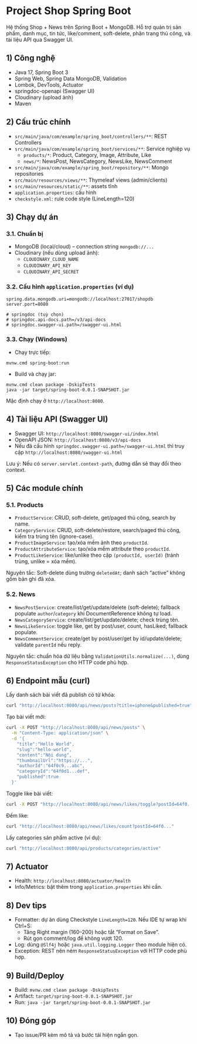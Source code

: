# Project Shop Spring Boot

Hệ thống Shop + News trên Spring Boot + MongoDB. Hỗ trợ quản trị sản phẩm, danh mục, tin tức, like/comment, soft-delete, phân trang thủ công, và tài liệu API qua Swagger UI.

## 1) Công nghệ
- Java 17, Spring Boot 3
- Spring Web, Spring Data MongoDB, Validation
- Lombok, DevTools, Actuator
- springdoc-openapi (Swagger UI)
- Cloudinary (upload ảnh)
- Maven

## 2) Cấu trúc chính
- `src/main/java/com/example/spring_boot/controllers/**`: REST Controllers
- `src/main/java/com/example/spring_boot/services/**`: Service nghiệp vụ
  - `products/*`: Product, Category, Image, Attribute, Like
  - `news/*`: NewsPost, NewsCategory, NewsLike, NewsComment
- `src/main/java/com/example/spring_boot/repository/**`: Mongo repositories
- `src/main/resources/views/**`: Thymeleaf views (admin/clients)
- `src/main/resources/static/**`: assets tĩnh
- `application.properties`: cấu hình
- `checkstyle.xml`: rule code style (LineLength=120)

## 3) Chạy dự án
### 3.1. Chuẩn bị
- MongoDB (local/cloud) – connection string `mongodb://...`
- Cloudinary (nếu dùng upload ảnh):
  - `CLOUDINARY_CLOUD_NAME`
  - `CLOUDINARY_API_KEY`
  - `CLOUDINARY_API_SECRET`

### 3.2. Cấu hình `application.properties` (ví dụ)
```
spring.data.mongodb.uri=mongodb://localhost:27017/shopdb
server.port=8080

# springdoc (tuỳ chọn)
# springdoc.api-docs.path=/v3/api-docs
# springdoc.swagger-ui.path=/swagger-ui.html
```

### 3.3. Chạy (Windows)
- Chạy trực tiếp:
```
mvnw.cmd spring-boot:run
```
- Build và chạy jar:
```
mvnw.cmd clean package -DskipTests
java -jar target/spring-boot-0.0.1-SNAPSHOT.jar
```

Mặc định chạy ở `http://localhost:8080`.

## 4) Tài liệu API (Swagger UI)
- Swagger UI: `http://localhost:8080/swagger-ui/index.html`
- OpenAPI JSON: `http://localhost:8080/v3/api-docs`
- Nếu đã cấu hình `springdoc.swagger-ui.path=/swagger-ui.html` thì truy cập `http://localhost:8080/swagger-ui.html`

Lưu ý: Nếu có `server.servlet.context-path`, đường dẫn sẽ thay đổi theo context.

## 5) Các module chính
### 5.1. Products
- `ProductService`: CRUD, soft-delete, get/paged thủ công, search by name.
- `CategoryService`: CRUD, soft-delete/restore, search/paged thủ công, kiểm tra trùng tên (ignore-case).
- `ProductImageService`: tạo/xóa mềm ảnh theo `productId`.
- `ProductAttributeService`: tạo/xóa mềm attribute theo `productId`.
- `ProductLikeService`: like/unlike theo cặp `(productId, userId)` (tránh trùng, unlike = xóa mềm).

Nguyên tắc: Soft-delete dùng trường `deletedAt`; danh sách “active” không gồm bản ghi đã xóa.

### 5.2. News
- `NewsPostService`: create/list/get/update/delete (soft-delete); fallback populate `author`/`category` khi DocumentReference không tự load.
- `NewsCategoryService`: create/list/get/update/delete; check trùng tên.
- `NewsLikeService`: toggle like, get by post/user, count, hasLiked; fallback populate.
- `NewsCommentService`: create/get by post/user/get by id/update/delete; validate `parentId` nếu reply.

Nguyên tắc: chuẩn hóa dữ liệu bằng `ValidationUtils.normalize(...)`, dùng `ResponseStatusException` cho HTTP code phù hợp.

## 6) Endpoint mẫu (curl)
Lấy danh sách bài viết đã publish có từ khóa:
```bash
curl "http://localhost:8080/api/news/posts?title=iphone&published=true"
```

Tạo bài viết mới:
```bash
curl -X POST "http://localhost:8080/api/news/posts" \
  -H "Content-Type: application/json" \
  -d '{
    "title":"Hello World",
    "slug":"hello-world",
    "content":"Nội dung",
    "thumbnailUrl":"https://...",
    "authorId":"64f0c9...abc",
    "categoryId":"64f0d1...def",
    "published":true
  }'
```

Toggle like bài viết:
```bash
curl -X POST "http://localhost:8080/api/news/likes/toggle?postId=64f0...&userId=64e9..."
```

Đếm like:
```bash
curl "http://localhost:8080/api/news/likes/count?postId=64f0..."
```

Lấy categories sản phẩm active (ví dụ):
```bash
curl "http://localhost:8080/api/products/categories/active"
```

## 7) Actuator
- Health: `http://localhost:8080/actuator/health`
- Info/Metrics: bật thêm trong `application.properties` khi cần.

## 8) Dev tips
- Formatter: dự án dùng Checkstyle `LineLength=120`. Nếu IDE tự wrap khi Ctrl+S:
  - Tăng Right margin (160–200) hoặc tắt “Format on Save”.
  - Rút gọn comment/log để không vượt 120.
- Log: dùng `@Slf4j` hoặc `java.util.logging.Logger` theo module hiện có.
- Exception: REST nên ném `ResponseStatusException` với HTTP code phù hợp.

## 9) Build/Deploy
- Build: `mvnw.cmd clean package -DskipTests`
- Artifact: `target/spring-boot-0.0.1-SNAPSHOT.jar`
- Run: `java -jar target/spring-boot-0.0.1-SNAPSHOT.jar`

## 10) Đóng góp
- Tạo issue/PR kèm mô tả và bước tái hiện ngắn gọn.
